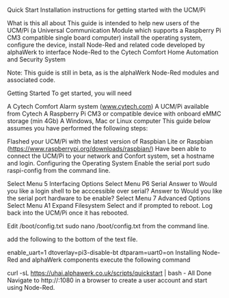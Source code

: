 Quick Start
Installation instructions for getting started with the UCM/Pi

What is this all about
This guide is intended to help new users of the UCM/Pi (a Universal Communication Module which supports a Raspberry Pi CM3 compatible single board computer) install the operating system, configure the device, install Node-Red and related code developed by alphaWerk to interface Node-Red to the Cytech Comfort Home Automation and Security System

Note: This guide is still in beta, as is the alphaWerk Node-Red modules and associated code.

Getting Started
To get started, you will need

A Cytech Comfort Alarm system (www.cytech.com)
A UCM/Pi available from Cytech
A Raspberry Pi CM3 or compatible device with onboard eMMC storage (min 4Gb)
A Windows, Mac or Linux computer
This guide below assumes you have performed the following steps:

Flashed your UCM/Pi with the latest version of Raspbian Lite or Raspbian (https://www.raspberrypi.org/downloads/raspbian/)
Have been able to connect the UCM/Pi to your network and Confort system, set a hostname and login.
Configuring the Operating System
Enable the serial port
sudo raspi-config from the command line.

Select Menu 5 Interfacing Options
Select Menu P6 Serial
Answer <No> to Would you like a login shell to be acccessible over serial?
Answer <Yes> to Would you like the serial port hardware to be enable?
Select Menu 7 Advanced Options
Select Menu A1 Expand Filesystem
Select <Finish> and <Yes> if prompted to reboot.
Log back into the UCM/Pi once it has rebooted.

Edit /boot/config.txt
sudo nano /boot/config.txt from the command line.

add the following to the bottom of the text file.

enable_uart=1
dtoverlay=pi3-disable-bt
dtparam=uart0=on
Installing Node-Red and alphaWerk components
execute the following command

curl -sL https://uhai.alphawerk.co.uk/scripts/quickstart | bash -
All Done
Navigate to http://<IP Address>:1080 in a browser to create a user account and start using Node-Red.
